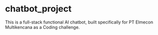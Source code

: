 # chatbot_project
This is a full-stack functional AI chatbot, built specifically for PT Elmecon Multikencana as a Coding challenge.
